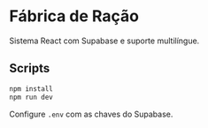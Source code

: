 # Fábrica de Ração

Sistema React com Supabase e suporte multilíngue.

## Scripts
```bash
npm install
npm run dev
```

Configure `.env` com as chaves do Supabase.